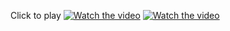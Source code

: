 Click to play
[![Watch the video](https://img.youtube.com/vi/ZfVKh2MwrAw/maxresdefault.jpg)](https://www.youtube.com/watch_popup?v=ZfVKh2MwrAw)
[![Watch the video](https://img.youtube.com/vi/wpTRd5V1lG0/maxresdefault.jpg)](https://youtu.be/wpTRd5V1lG0)
